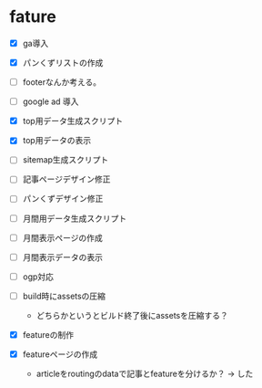 # fature
- [x] ga導入
- [x] パンくずリストの作成
- [ ] footerなんか考える。
- [ ] google ad 導入


- [x] top用データ生成スクリプト
- [x] top用データの表示
- [ ] sitemap生成スクリプト

- [ ] 記事ページデザイン修正
- [ ] パンくずデザイン修正

- [ ] 月間用データ生成スクリプト
- [ ] 月間表示ページの作成
- [ ] 月間表示データの表示


- [ ] ogp対応
- [ ] build時にassetsの圧縮
  - どちらかというとビルド終了後にassetsを圧縮する？


- [x] featureの制作
- [x] featureページの作成
  - articleをroutingのdataで記事とfeatureを分けるか？ → した
